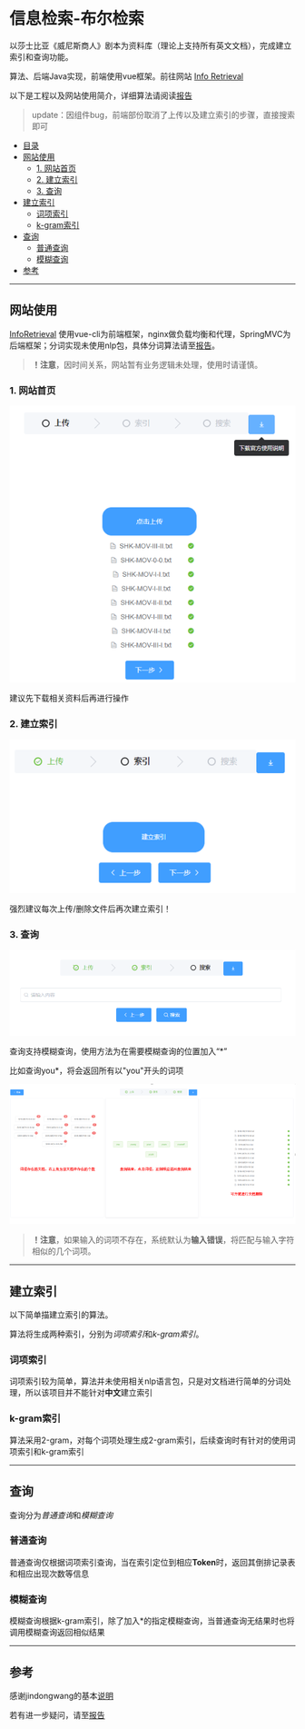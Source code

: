 # 信息检索-布尔检索
以莎士比亚《威尼斯商人》剧本为资料库（理论上支持所有英文文档），完成建立索引和查询功能。

算法、后端Java实现，前端使用vue框架。前往网站 [Info Retrieval](https://www.inforetrieval.xyz)

以下是工程以及网站使用简介，详细算法请阅读[报告](https://www.inforetrieval.xyz/api/files/download)

> update：因组件bug，前端部份取消了上传以及建立索引的步骤，直接搜索即可

<!-- TOC -->
- [目录](#目录)
- [网站使用](#网站使用)
  - [1. 网站首页](#1-网站首页)
  - [2. 建立索引](#2-建立索引)
  - [3. 查询](#3-查询)
- [建立索引](#建立索引)
  - [词项索引](#词项索引)
  - [k-gram索引](#k-gram索引)
- [查询](#查询)
  - [普通查询](#普通查询)
  - [模糊查询](#模糊查询)
- [参考](#参考)

<!-- /TOC -->
---

## 网站使用
[InfoRetrieval](https://www.inforetrieval.xyz) 使用vue-cli为前端框架，nginx做负载均衡和代理，SpringMVC为后端框架；分词实现未使用nlp包，具体分词算法请至[报告](https://www.inforetrieval.xyz/api/files/download)。

> **！注意**，因时间关系，网站暂有业务逻辑未处理，使用时请谨慎。

### 1. 网站首页
![首页](img/首页.png)

建议先下载相关资料后再进行操作

### 2. 建立索引
![索引](img/索引.png)

强烈建议每次上传/删除文件后再次建立索引！

### 3. 查询
![查询](img/查询.png)

查询支持模糊查询，使用方法为在需要模糊查询的位置加入“*”

比如查询you*，将会返回所有以"you"开头的词项

![结果](img/结果.png)

> **！注意**，如果输入的词项不存在，系统默认为**输入错误**，将匹配与输入字符相似的几个词项。

---

## 建立索引


以下简单描建立索引的算法。

算法将生成两种索引，分别为*词项索引*和*k-gram索引*。

### 词项索引
词项索引较为简单，算法并未使用相关nlp语言包，只是对文档进行简单的分词处理，所以该项目并不能针对**中文**建立索引

### k-gram索引

算法采用2-gram，对每个词项处理生成2-gram索引，后续查询时有针对的使用词项索引和k-gram索引

---

## 查询

查询分为*普通查询*和*模糊查询*

### 普通查询

普通查询仅根据词项索引查询，当在索引定位到相应**Token**时，返回其倒排记录表和相应出现次数等信息

### 模糊查询

模糊查询根据k-gram索引，除了加入*的指定模糊查询，当普通查询无结果时也将调用模糊查询返回相似结果

---
## 参考

感谢jindongwang的基本[说明](https://github.com/jindongwang/informationretrieval/blob/master/README.md)

若有进一步疑问，请至[报告](https://www.inforetrieval.xyz/api/files/download)

